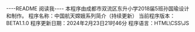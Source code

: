 ----README 阅读我----
本程序由成都市双流区东升小学2018届5班孙国瑜设计和制作。
程序名称：中国航天嫦娥系列简介（持续更新）
当前程序版本：BETA1.1.0
程序更新日期：2024年2月23日21时46分
程序语言：HTML\CSS\JS
